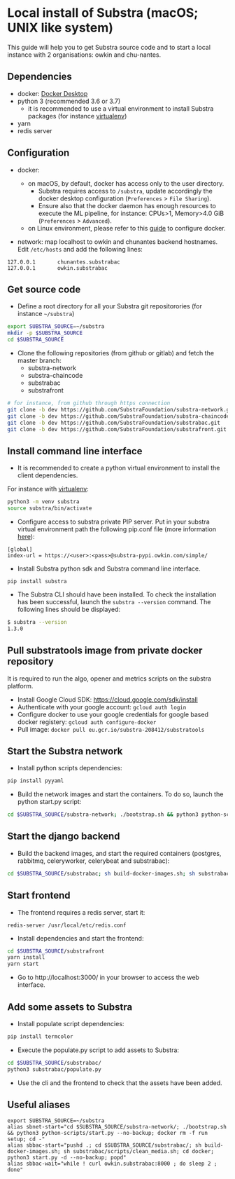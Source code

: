 # Local install of Substra (macOS; UNIX like system)

This guide will help you to get Substra source code and to start a local instance with 2 organisations: owkin and chu-nantes.

## Dependencies

- docker: [Docker Desktop](https://www.docker.com/products/docker-desktop)
- python 3 (recommended 3.6 or 3.7)
  - it is recommended to use a virtual environment to install Substra packages (for instance [virtualenv](https://virtualenv.pypa.io/en/latest/))
- yarn
- redis server

## Configuration

- docker:
  - on macOS, by default, docker has access only to the user directory.
    - Substra requires access to `/substra`, update accordingly the docker desktop configuration (`Preferences` > `File Sharing`).
    - Ensure also that the docker daemon has enough resources to execute the ML pipeline, for instance: CPUs>1, Memory>4.0 GiB (`Preferences` > `Advanced`).
  - on Linux environment, please refer to this [guide](https://github.com/SubstraFoundation/substrabac/blob/master/README.md) to configure docker.

- network: map localhost to owkin and chunantes backend hostnames. Edit `/etc/hosts` and add the following lines:

```
127.0.0.1       chunantes.substrabac
127.0.0.1       owkin.substrabac
```

## Get source code

- Define a root directory for all your Substra git repositorories (for instance `~/substra`)

```bash
export SUBSTRA_SOURCE=~/substra
mkdir -p $SUBSTRA_SOURCE
cd $SUBSTRA_SOURCE
```

- Clone the following repositories (from github or gitlab) and fetch the master branch:
  - substra-network
  - substra-chaincode
  - substrabac
  - substrafront

```bash
# for instance, from github through https connection
git clone -b dev https://github.com/SubstraFoundation/substra-network.git
git clone -b dev https://github.com/SubstraFoundation/substra-chaincode.git
git clone -b dev https://github.com/SubstraFoundation/substrabac.git
git clone -b dev https://github.com/SubstraFoundation/substrafront.git
```

## Install command line interface

- It is recommended to create a python virtual environment to install the client dependencies.

For instance with [virtualenv](https://virtualenv.pypa.io/en/latest/):

```bash
python3 -m venv substra
source substra/bin/activate
```

- Configure access to substra private PIP server. Put in your substra virtual environment path the following pip.conf file (more information [here](https://github.com/SubstraFoundation/substra-cli/blob/master/README.md)):

```
[global]
index-url = https://<user>:<pass>@substra-pypi.owkin.com/simple/
```

- Install Substra python sdk and Substra command line interface.

```
pip install substra
```

- The Substra CLI should have been installed. To check the installation has been successful, launch the `substra --version` command. The following lines should be displayed:

```bash
$ substra --version
1.3.0
```

## Pull substratools image from private docker repository

It is required to run the algo, opener and metrics scripts on the substra
platform.

- Install Google Cloud SDK: https://cloud.google.com/sdk/install
- Authenticate with your google account: `gcloud auth login`
- Configure docker to use your google credentials for google based docker registery: `gcloud auth configure-docker`
- Pull image: `docker pull eu.gcr.io/substra-208412/substratools`

## Start the Substra network

- Install python scripts dependencies:

```bash
pip install pyyaml
```

- Build the network images and start the containers. To do so, launch the python start.py script:

```bash
cd $SUBSTRA_SOURCE/substra-network; ./bootstrap.sh && python3 python-scripts/start.py --no-backup;
```


## Start the django backend

- Build the backend images, and start the required containers (postgres, rabbitmq, celeryworker, celerybeat and substrabac):

```bash
cd $SUBSTRA_SOURCE/substrabac; sh build-docker-images.sh; sh substrabac/scripts/clean_media.sh; cd docker; python3 start.py -d --no-backup;
```

## Start frontend

- The frontend requires a redis server, start it:

```
redis-server /usr/local/etc/redis.conf
```

- Install dependencies and start the frontend:

```bash
cd $SUBSTRA_SOURCE/substrafront
yarn install
yarn start
```

- Go to http://localhost:3000/ in your browser to access the web interface.

## Add some assets to Substra

- Install populate script dependencies:

```bash
pip install termcolor
```

- Execute the populate.py script to add assets to Substra:

```bash
cd $SUBSTRA_SOURCE/substrabac/
python3 substrabac/populate.py
```

- Use the cli and the frontend to check that the assets have been added.

## Useful aliases

```
export SUBSTRA_SOURCE=~/substra
alias sbnet-start="cd $SUBSTRA_SOURCE/substra-network/; ./bootstrap.sh && python3 python-scripts/start.py --no-backup; docker rm -f run setup; cd -"
alias sbbac-start="pushd .; cd $SUBSTRA_SOURCE/substrabac/; sh build-docker-images.sh; sh substrabac/scripts/clean_media.sh; cd docker; python3 start.py -d --no-backup; popd"
alias sbbac-wait="while ! curl owkin.substrabac:8000 ; do sleep 2 ; done"
```
